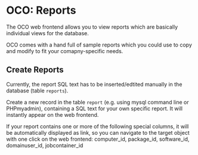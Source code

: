 # OCO: Reports
The OCO web frontend allows you to view reports which are basically individual views for the database.

OCO comes with a hand full of sample reports which you could use to copy and modify to fit your comapny-specific needs.

## Create Reports
Currently, the report SQL text has to be inserted/edtited manually in the database (table `reports`).

Create a new record in the table `report` (e.g. using mysql command line or PHPmyadmin), containing a SQL text for your own specific report. It will instantly appear on the web frontend.

If your report contains one or more of the following special columns, it will be automatically displayed as link, so you can navigate to the target object with one click on the web frontend: computer_id, package_id, software_id, domainuser_id, jobcontainer_id
